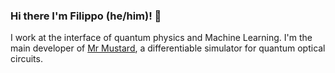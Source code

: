 ### Hi there I'm Filippo (he/him)! 👋
I work at the interface of quantum physics and Machine Learning.
I'm the main developer of [Mr Mustard](https://github.com/XanaduAI/MrMustard), a differentiable simulator for quantum optical circuits.

<!--
**ziofil/ziofil** is a ✨ _special_ ✨ repository because its `README.md` (this file) appears on your GitHub profile.

Here are some ideas to get you started:

- 🔭 I’m currently working on ...
- 🌱 I’m currently learning ...
- 👯 I’m looking to collaborate on ...
- 🤔 I’m looking for help with ...
- 💬 Ask me about ...
- 📫 How to reach me: ...
- 😄 Pronouns: ...
- ⚡ Fun fact: ...
-->
